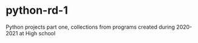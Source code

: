 # python-rd-1
Python projects part one, collections from programs created during 2020-2021 at High school
